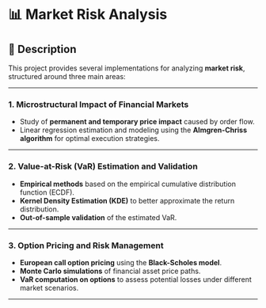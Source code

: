 # 📊 Market Risk Analysis

## 📌 Description

This project provides several implementations for analyzing **market risk**, structured around three main areas:

---

### 1. Microstructural Impact of Financial Markets

- Study of **permanent and temporary price impact** caused by order flow.
- Linear regression estimation and modeling using the **Almgren-Chriss algorithm** for optimal execution strategies.

---

### 2. Value-at-Risk (VaR) Estimation and Validation

- **Empirical methods** based on the empirical cumulative distribution function (ECDF).
- **Kernel Density Estimation (KDE)** to better approximate the return distribution.
- **Out-of-sample validation** of the estimated VaR.

---

### 3. Option Pricing and Risk Management

- **European call option pricing** using the **Black-Scholes model**.
- **Monte Carlo simulations** of financial asset price paths.
- **VaR computation on options** to assess potential losses under different market scenarios.

---
